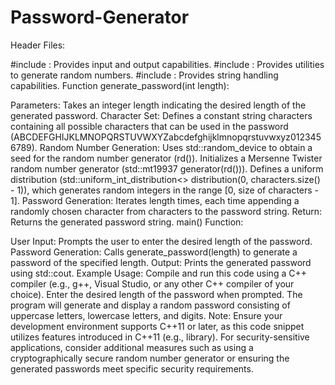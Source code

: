 # Password-Generator
Header Files:

#include <iostream>: Provides input and output capabilities.
#include <random>: Provides utilities to generate random numbers.
#include <string>: Provides string handling capabilities.
Function generate_password(int length):

Parameters: Takes an integer length indicating the desired length of the generated password.
Character Set: Defines a constant string characters containing all possible characters that can be used in the password (ABCDEFGHIJKLMNOPQRSTUVWXYZabcdefghijklmnopqrstuvwxyz0123456789).
Random Number Generation:
Uses std::random_device to obtain a seed for the random number generator (rd()).
Initializes a Mersenne Twister random number generator (std::mt19937 generator(rd())).
Defines a uniform distribution (std::uniform_int_distribution<> distribution(0, characters.size() - 1)), which generates random integers in the range [0, size of characters - 1].
Password Generation:
Iterates length times, each time appending a randomly chosen character from characters to the password string.
Return: Returns the generated password string.
main() Function:

User Input: Prompts the user to enter the desired length of the password.
Password Generation: Calls generate_password(length) to generate a password of the specified length.
Output: Prints the generated password using std::cout.
Example Usage:
Compile and run this code using a C++ compiler (e.g., g++, Visual Studio, or any other C++ compiler of your choice).
Enter the desired length of the password when prompted.
The program will generate and display a random password consisting of uppercase letters, lowercase letters, and digits.
Note:
Ensure your development environment supports C++11 or later, as this code snippet utilizes features introduced in C++11 (e.g., <random> library).
For security-sensitive applications, consider additional measures such as using a cryptographically secure random number generator or ensuring the generated passwords meet specific security requirements.
